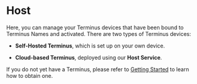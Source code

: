 # Host

Here, you can manage your Terminus devices that have been bound to Terminus Names and activated. There are two types of Terminus devices:

- **Self-Hosted Terminus**, which is set up on your own device.

- **Cloud-based Terminus**, deployed using our **Host Service**.

If you do not yet have a Terminus, please refer to [Getting Started](../../../overview/introduction/getting-started.md) to learn how to obtain one.

